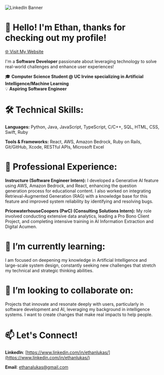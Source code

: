 ![LinkedIn Banner](https://github.com/user-attachments/assets/1ae8c383-b05b-40a3-ae93-4f522691f8aa)

# 👋 Hello! I'm Ethan, thanks for checking out my profile!

[🌐 Visit My Website](ethanlukas.vercel.app)  

I'm a **Software Developer** passionate about leveraging technology to solve real-world challenges and enhance user experiences!

🎓 **Computer Science Student @ UC Irvine specializing in Artificial Intelligence/Machine Learning**  
💡 **Aspiring Software Engineer**  

# 🛠 Technical Skills:
**Languages:** Python, Java, JavaScript, TypeScript, C/C++, SQL, HTML, CSS, Swift, Ruby

**Tools & Frameworks:** React, AWS, Amazon Bedrock, Ruby on Rails, Git/GitHub, Xcode, RESTful APIs, Microsoft Excel

# 💼 Professional Experience:
**Instructure (Software Engineer Intern):** I developed a Generative AI feature using AWS, Amazon Bedrock, and React, enhancing the question generation process for educational content. I also worked on integrating Retrieval-Augmented Generation (RAG) with a knowledge base for this feature and improved system reliability by identifying and resolving bugs.

**PricewaterhouseCoopers (PwC) (Consulting Solutions Intern):** My role involved conducting extensive data analytics, leading a Pro Bono Client Project, and completing intensive training in AI Information Extraction and Digital Acumen.

# 🌱 I’m currently learning:
I am focused on deepening my knowledge in Artificial Intelligence and large-scale system design, constantly seeking new challenges that stretch my technical and strategic thinking abilities.

# 👯 I’m looking to collaborate on:
Projects that innovate and resonate deeply with users, particularly in software development and AI, leveraging my background in intelligence systems. I want to create changes that make real impacts to help people.

# 📫 Let's Connect!
**LinkedIn**: [https://www.linkedin.com/in/ethanlukas/](https://www.linkedin.com/in/ethanlukas/)

**Email**: [ethanalukas@gmail.com](mailto:ethanalukas@gmail.com)

